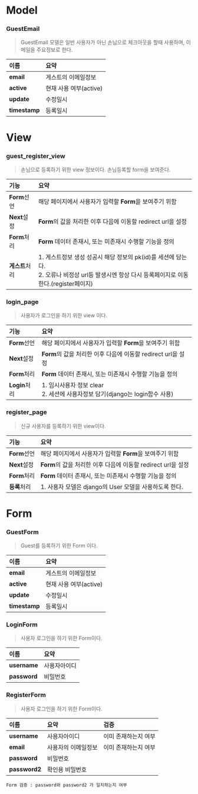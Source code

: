 # Model

### GuestEmail

> GuestEmail 모델은 일반 사용자가 아닌 손님으로 체크아웃을 할때 사용하며, 이메일을 주요정보로 한다.

|이름|요약|
|:---|:---|
|**email**  |게스트의 이메일정보|
|**active**  |현재 사용 여부(active)|
|**update**  |수정일시|
|**timestamp**  |등록일시|

# View

### guest_register_view

> 손님으로 등록하기 위한 view 정보이다. 손님등록할 form을 보여준다.

|기능|요약|
|:---|:---|
|**Form**선언  |해당 페이지에서 사용자가 입력할 **Form**을 보여주기 위함|
|**Next**설정  |**Form**의 값을 처리한 이후 다음에 이동할 redirect url을 설정|
|**Form**처리  |**Form** 데이터 존재시, 또는 미존재시 수행할 기능을 정의|
|**게스트**처리  |1. 게스트정보 생성 성공시 해당 정보의 pk(id)를 세션에 담는다. <br>2. 오류나 비정상 url등 발생시엔 항상 다시 등록페이지로 이동한다.(register페이지)|


### login_page

> 사용자가 로그인을 하기 위한 view 이다.

|기능|요약|
|:---|:---|
|**Form**선언  |해당 페이지에서 사용자가 입력할 **Form**을 보여주기 위함|
|**Next**설정  |**Form**의 값을 처리한 이후 다음에 이동할 redirect url을 설정|
|**Form**처리  |**Form** 데이터 존재시, 또는 미존재시 수행할 기능을 정의|
|**Login**처리 |1. 임시사용자 정보 clear <br> 2. 세션에 사용자정보 담기(django는 login함수 사용)|



### register_page

> 신규 사용자를 등록하기 위한 view이다.

|기능|요약|
|:---|:---|
|**Form**선언  |해당 페이지에서 사용자가 입력할 **Form**을 보여주기 위함|
|**Next**설정  |**Form**의 값을 처리한 이후 다음에 이동할 redirect url을 설정|
|**Form**처리  |**Form** 데이터 존재시, 또는 미존재시 수행할 기능을 정의|
|**등록**처리  |1. 사용자 모델은 django의 User 모델을 사용하도록 한다.|


# Form

### GuestForm

> Guest를 등록하기 위한 Form 이다.

|이름|요약|
|:---|:---|
|**email**  |게스트의 이메일정보|
|**active**  |현재 사용 여부(active)|
|**update**  |수정일시|
|**timestamp**  |등록일시|

### LoginForm

> 사용자 로그인을 하기 위한 Form이다.

|이름|요약|
|:---|:---|
|**username**  |사용자아이디|
|**password**  |비밀번호|

### RegisterForm

> 사용자 로그인을 하기 위한 Form이다.

|이름|요약|검증|
|:---|:---|:---|
|**username**  |사용자아이디|이미 존재하는지 여부|
|**email**  |사용자의 이메일정보|이미 존재하는지 여부|
|**password**  |비밀번호|
|**password2**  |확인용 비밀번호|

`Form 검증 : password와 password2 가 일치하는지 여부`
